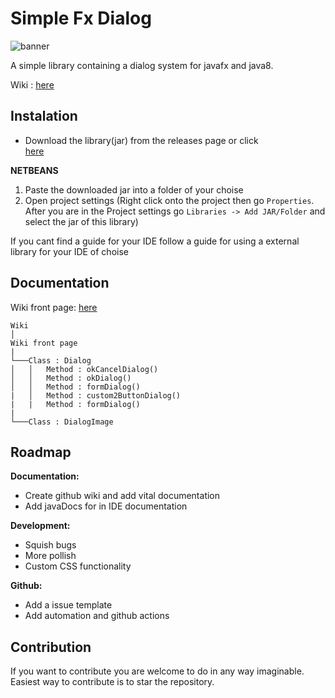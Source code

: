 # Simple Fx Dialog

![banner](https://i.imgur.com/jDsThDb.png)

A simple library containing a dialog system for javafx and java8.

Wiki : [here](https://github.com/LukeOnuke/SimpleFxDialog/wiki)

## Instalation

 - Download the library(jar) from the releases page or click   
   [here](https://github.com/LukeOnuke/SimpleFxDialog/releases)
   
**NETBEANS**
   
 1. Paste the downloaded jar into a folder of your choise
 2. Open project settings (Right click onto the project then go `Properties`. After you are in the Project settings go `Libraries -> Add JAR/Folder` and select the jar of this library)

   If you cant find a guide for your IDE follow a guide for using a external library for your IDE of choise

## Documentation
Wiki front page: [here](https://github.com/LukeOnuke/SimpleFxDialog/wiki)
```
Wiki 
│
Wiki front page
|
└───Class : Dialog
│   │   Method : okCancelDialog()
│   │   Method : okDialog()
│   │   Method : formDialog()
|   │   Method : custom2ButtonDialog()   
|   |   Method : formDialog()
|
└───Class : DialogImage
```

## Roadmap
**Documentation:**

 -  Create github wiki and add vital documentation 	
 -  Add javaDocs for in IDE documentation
 
 **Development:**
 - Squish bugs
 - More pollish
 - Custom CSS functionality
 
 **Github:**
 
 - Add a issue template
 - Add automation and github actions


## Contribution
If you want to contribute you are welcome to do in any way imaginable. Easiest way to contribute is to star the repository.
